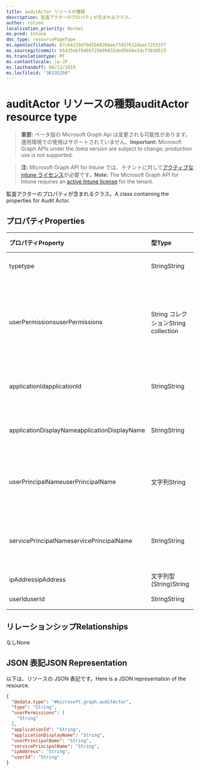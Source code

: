 ```yaml
---
title: auditActor リソースの種類
description: 監査アクターのプロパティが含まれるクラス。
author: rolyon
localization_priority: Normal
ms.prod: Intune
doc_type: resourcePageType
ms.openlocfilehash: 87cb4219df0d1b6026bee774576324eac7255377
ms.sourcegitcommit: b5425ebf648572569b032ded5b56e1dcf3830515
ms.translationtype: MT
ms.contentlocale: ja-JP
ms.lasthandoff: 08/13/2019
ms.locfileid: "36335250"
---
```

# <a name="auditactor-resource-type"></a><span data-ttu-id="1f6d8-103">auditActor リソースの種類</span><span class="sxs-lookup"><span data-stu-id="1f6d8-103">auditActor resource type</span></span>

> <span data-ttu-id="1f6d8-104">**重要:** ベータ版の Microsoft Graph Api は変更される可能性があります。運用環境での使用はサポートされていません。</span><span class="sxs-lookup"><span data-stu-id="1f6d8-104">**Important:** Microsoft Graph APIs under the /beta version are subject to change; production use is not supported.</span></span>

> <span data-ttu-id="1f6d8-105">**注:** Microsoft Graph API for Intune では、テナントに対して[アクティブな intune ライセンス](https://go.microsoft.com/fwlink/?linkid=839381)が必要です。</span><span class="sxs-lookup"><span data-stu-id="1f6d8-105">**Note:** The Microsoft Graph API for Intune requires an [active Intune license](https://go.microsoft.com/fwlink/?linkid=839381) for the tenant.</span></span>

<span data-ttu-id="1f6d8-106">監査アクターのプロパティが含まれるクラス。</span><span class="sxs-lookup"><span data-stu-id="1f6d8-106">A class containing the properties for Audit Actor.</span></span>

## <a name="properties"></a><span data-ttu-id="1f6d8-107">プロパティ</span><span class="sxs-lookup"><span data-stu-id="1f6d8-107">Properties</span></span>
|<span data-ttu-id="1f6d8-108">プロパティ</span><span class="sxs-lookup"><span data-stu-id="1f6d8-108">Property</span></span>|<span data-ttu-id="1f6d8-109">型</span><span class="sxs-lookup"><span data-stu-id="1f6d8-109">Type</span></span>|<span data-ttu-id="1f6d8-110">説明</span><span class="sxs-lookup"><span data-stu-id="1f6d8-110">Description</span></span>|
|:---|:---|:---|
|<span data-ttu-id="1f6d8-111">type</span><span class="sxs-lookup"><span data-stu-id="1f6d8-111">type</span></span>|<span data-ttu-id="1f6d8-112">String</span><span class="sxs-lookup"><span data-stu-id="1f6d8-112">String</span></span>|<span data-ttu-id="1f6d8-113">アクターの種類。</span><span class="sxs-lookup"><span data-stu-id="1f6d8-113">Actor Type.</span></span>|
|<span data-ttu-id="1f6d8-114">userPermissions</span><span class="sxs-lookup"><span data-stu-id="1f6d8-114">userPermissions</span></span>|<span data-ttu-id="1f6d8-115">String コレクション</span><span class="sxs-lookup"><span data-stu-id="1f6d8-115">String collection</span></span>|<span data-ttu-id="1f6d8-116">監査の実行時におけるユーザーのアクセス許可の一覧。</span><span class="sxs-lookup"><span data-stu-id="1f6d8-116">List of user permissions when the audit was performed.</span></span>|
|<span data-ttu-id="1f6d8-117">applicationId</span><span class="sxs-lookup"><span data-stu-id="1f6d8-117">applicationId</span></span>|<span data-ttu-id="1f6d8-118">String</span><span class="sxs-lookup"><span data-stu-id="1f6d8-118">String</span></span>|<span data-ttu-id="1f6d8-119">AAD アプリケーション ID。</span><span class="sxs-lookup"><span data-stu-id="1f6d8-119">AAD Application Id.</span></span>|
|<span data-ttu-id="1f6d8-120">applicationDisplayName</span><span class="sxs-lookup"><span data-stu-id="1f6d8-120">applicationDisplayName</span></span>|<span data-ttu-id="1f6d8-121">String</span><span class="sxs-lookup"><span data-stu-id="1f6d8-121">String</span></span>|<span data-ttu-id="1f6d8-122">アプリケーションの名前。</span><span class="sxs-lookup"><span data-stu-id="1f6d8-122">Name of the Application.</span></span>|
|<span data-ttu-id="1f6d8-123">userPrincipalName</span><span class="sxs-lookup"><span data-stu-id="1f6d8-123">userPrincipalName</span></span>|<span data-ttu-id="1f6d8-124">文字列</span><span class="sxs-lookup"><span data-stu-id="1f6d8-124">String</span></span>|<span data-ttu-id="1f6d8-125">ユーザー プリンシパル名 (UPN)。</span><span class="sxs-lookup"><span data-stu-id="1f6d8-125">User Principal Name (UPN).</span></span>|
|<span data-ttu-id="1f6d8-126">servicePrincipalName</span><span class="sxs-lookup"><span data-stu-id="1f6d8-126">servicePrincipalName</span></span>|<span data-ttu-id="1f6d8-127">String</span><span class="sxs-lookup"><span data-stu-id="1f6d8-127">String</span></span>|<span data-ttu-id="1f6d8-128">サービス プリンシパル名 (SPN)。</span><span class="sxs-lookup"><span data-stu-id="1f6d8-128">Service Principal Name (SPN).</span></span>|
|<span data-ttu-id="1f6d8-129">ipAddress</span><span class="sxs-lookup"><span data-stu-id="1f6d8-129">ipAddress</span></span>|<span data-ttu-id="1f6d8-130">文字列型 (String)</span><span class="sxs-lookup"><span data-stu-id="1f6d8-130">String</span></span>|<span data-ttu-id="1f6d8-131">IPAddress。</span><span class="sxs-lookup"><span data-stu-id="1f6d8-131">IPAddress.</span></span>|
|<span data-ttu-id="1f6d8-132">userId</span><span class="sxs-lookup"><span data-stu-id="1f6d8-132">userId</span></span>|<span data-ttu-id="1f6d8-133">String</span><span class="sxs-lookup"><span data-stu-id="1f6d8-133">String</span></span>|<span data-ttu-id="1f6d8-134">ユーザー ID。</span><span class="sxs-lookup"><span data-stu-id="1f6d8-134">User Id.</span></span>|

## <a name="relationships"></a><span data-ttu-id="1f6d8-135">リレーションシップ</span><span class="sxs-lookup"><span data-stu-id="1f6d8-135">Relationships</span></span>
<span data-ttu-id="1f6d8-136">なし</span><span class="sxs-lookup"><span data-stu-id="1f6d8-136">None</span></span>

## <a name="json-representation"></a><span data-ttu-id="1f6d8-137">JSON 表記</span><span class="sxs-lookup"><span data-stu-id="1f6d8-137">JSON Representation</span></span>
<span data-ttu-id="1f6d8-138">以下は、リソースの JSON 表記です。</span><span class="sxs-lookup"><span data-stu-id="1f6d8-138">Here is a JSON representation of the resource.</span></span>
<!-- {
  "blockType": "resource",
  "@odata.type": "microsoft.graph.auditActor"
}
-->
``` json
{
  "@odata.type": "#microsoft.graph.auditActor",
  "type": "String",
  "userPermissions": [
    "String"
  ],
  "applicationId": "String",
  "applicationDisplayName": "String",
  "userPrincipalName": "String",
  "servicePrincipalName": "String",
  "ipAddress": "String",
  "userId": "String"
}
```



